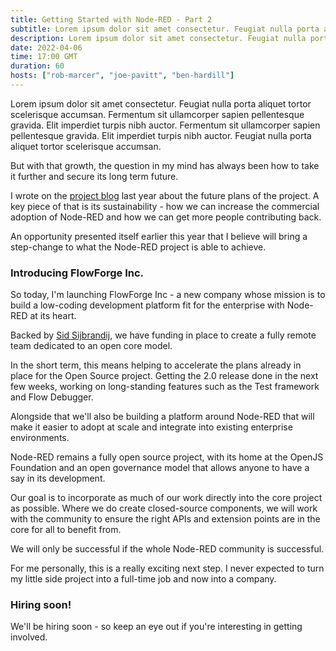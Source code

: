 ```yaml
---
title: Getting Started with Node-RED - Part 2
subtitle: Lorem ipsum dolor sit amet consectetur. Feugiat nulla porta aliquet tortor scelerisque accumsan
description: Lorem ipsum dolor sit amet consectetur. Feugiat nulla porta aliquet tortor scelerisque accumsan
date: 2022-04-06
time: 17:00 GMT
duration: 60
hosts: ["rob-marcer", "joe-pavitt", "ben-hardill"]
---
```


Lorem ipsum dolor sit amet consectetur. Feugiat nulla porta aliquet tortor scelerisque accumsan. Fermentum sit ullamcorper sapien pellentesque gravida.
Elit imperdiet turpis nibh auctor. Fermentum sit ullamcorper sapien pellentesque gravida. Elit imperdiet turpis nibh auctor. Feugiat nulla porta aliquet tortor scelerisque accumsan. 

<!--more-->

But with that growth, the question in my mind has always been how to take it further
and secure its long term future.

I wrote on the [project blog](https://nodered.org/blog/2020/10/13/future-plans)
last year about the future plans of the project. A key piece of that is its sustainability -
how we can increase the commercial adoption of Node-RED and how we can get more people
contributing back.

An opportunity presented itself earlier this year that I believe will bring a
step-change to what the Node-RED project is able to achieve.

### Introducing FlowForge Inc.

So today, I'm launching FlowForge Inc - a new company whose mission is to build a low-coding development
platform fit for the enterprise with Node-RED at its heart.

Backed by [Sid Sijbrandij](https://www.linkedin.com/in/sijbrandij/), we have funding
in place to create a fully remote team dedicated to an open core model.

In the short term, this means helping to accelerate the plans already in place for
the Open Source project. Getting the 2.0 release done in the next few weeks, working on
long-standing features such as the Test framework and Flow Debugger.

Alongside that we'll also be building a platform around Node-RED that will make it easier
to adopt at scale and integrate into existing enterprise environments.

Node-RED remains a fully open source project, with its home at the OpenJS Foundation
and an open governance model that allows anyone to have a say in its development.

Our goal is to incorporate as much of our work directly into the core project as possible. Where we do create closed-source components, we will work with the community to ensure the right APIs and extension points are in the core for all to benefit from.

We will only be successful if the whole Node-RED community is successful.

For me personally, this is a really exciting next step. I never expected to turn my little side project into a full-time job and now into a company.


### Hiring soon!

We'll be hiring soon - so keep an eye out if you're interesting in getting involved.
